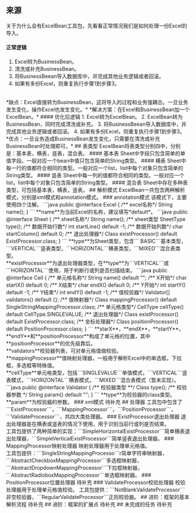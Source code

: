 ## 来源
关于为什么会有ExcelBean工具包，先看看正常情况我们是如何处理一份Excel的导入。<br>
#### 正常逻辑
1. Excel转为BusinessBean。
2. 清洗或补充BusinessBean。
3. 将BusinessBeean导入数据库中，并完成其他业务逻辑或者回滚。
4. 如果有多份Excel，则重复执行步骤1到步骤3。
<br>
*缺点：Excel直接转为BusinessBean，这将导入的过程和业务强耦合。一旦业务发生变化，操作Excel也发生变化。*
*解决方案：在Excel和BusinessBean加一个ExcelBean。*
#### 优化后逻辑
1. Excel转为ExcelBean。
2. ExcelBean转为BusinessBean，同时完成清洗或补充。
3. 将BusinessBeean导入数据库中，并完成其他业务逻辑或者回滚。
4. 如果有多份Excel，则重复执行步骤1到步骤3。
<br>
*优点：一旦业务造成BusinessBean发生变化，只需要在清洗或补充BusinessBean时处理即可。*
## 表类型
ExcelBean将表类型分别四中，分别是：基本表，横表，竖表，混合表。
#### 基本表
Sheet中字段只包含简单的单值字段。一般对应一个bean中值只包含简单的String类型。
#### 横表
Sheet中每一行的值都符合相同的类型。一般对应一个list，list中每个对象只包含简单的String类型。
#### 竖表
Sheet中每一列的值都符合相同的类型。一般对应一个list，list中每个对象只包含简单的String类型。
#### 混合表
Sheet中存在多种表类型，可包括基本表，横表，竖表。
## 解析模式
ExcelBean一共包含两种解析模式，分别是xml模式和annotation模式。
### annotation模式
该模式下，主要使用四个注解。
```java
public @interface Excel {
	/** excel名称*/
	String name();
}
```
**name**为当前Excel的名称，建议填写*default*。
```java
public @interface Sheet {
	/** sheet名称*/
	String name();
	/** sheet类型
	SheetType type();
	/** 数据开始行数*/
	int startLine() default -1;
	/** 数据开始列数*/
	char startColumn() default 0;
	/** 退出处理器*/
	Class<? extends ExistProcessor> existProcessor() default ExistProcessor.class;
}
```
**type**为Sheet类型，包含``` BASIC```基本类型，```VERTICAL```竖表类型，```HORIZONTAL```横表类型，```MIXED```混合表类型。<br>
**existProcessor**为退出处理器类型，在**type**为```VERTICAL```或```HORIZONTAL```使用，用于判断行或列是否扫描结束。
```java
public @interface Cell {
	/** 单元格名称*/
	String name() default "";
	/** X开始*/
	char startX() default 0;
	/** X结束*/
	char endX() default 0;
	/** Y开始*/
	int startY() default -1;
	/** Y结束*/
	int endY() default -1;
	/** 值校验器*/
	Validator[] validators() default {};
	/** 值映射器*/
	Class<? extends MappingProcessor> mappingProcessor() default SingleStringMappingProcessor.class;
	/** 单元格类型*/
	CellType cellType() default CellType.SINGLEVALUE;
	/** 退出处理器*/
	Class<? extends ExistProcessor> existProcessor() default ExistProcessor.class;
	/** 坐标处理器*/
	Class<? extends PositionProcessor> positionProcessor() default PositionProcessor.class;
}
```
**starX**，**endX**，**startY**，**endY**和**positionProcessor**构成了单元格的位置，其中**positionProcessor**的优先级靠后。<br>
**validators**校验器列表，可对单元格值做校验。<br>
**mappingProcessor**值映射处理器，一般用于解析Excel中的单选框，下拉框，多选框等特殊值。<br>
**cellType**单元格类型，包括```SINGLEVALUE```单值模式，```VERTICAL```竖表模式，```HORIZONTAL```横表模式，```MIXED```混合表模式（暂未实现）。
```java
public @interface Validator {
	/** 校验器类型 **/
	Class<? extends ValidateProcessor> type();
	/** 校验器参数 */
	String param() default "";
}
```
**type**为校验器的class类型。<br>
**param**为校验器的参数。
### xml模式
待补充
## 处理器
工具包中包含了```ExistProcessor```，```MappingProcessor```，```PositionProcessor```，```ValidateProcessor```，共四大类处理器。
### ExistProcessor退出处理器
退出处理器是在横表或竖表的情况下使用，用于识别当前行或列是否结束。<br>
工具包提供了两种简单的实现：```SimpleHorizontalExistProcessor```简单横表退出处理器，```SimpleVerticalExistProcessor```简单竖表退出处理器。
### MappingProcessor映射处理器
映射处理器用于处理单元格值。<br>
工具包提供：```SingleStringMappingProcesso```r简单字符串映射器，```AbstractCheckboxMappingProcessor```多选框映射器，```AbstractDropdownMappingProcessor```下拉框映射器，```AbstractRadioboxMappingProcessor```单选框映射器。
### PositionProcessor位置处理器
待补充
### ValidateProcessor校验处理器
校验处理器用于处理单元格值校验。
工具包提供：```NotBlankValidateProcessor```非空校验器，```RegularValidateProcessor```正则校验器。
## 进阶：框架的基本解析流程
待补充
## 进阶：框架的扩展点
待补充
## 未完成的任务
待补充